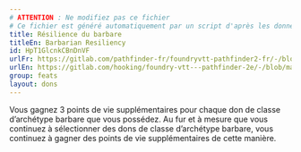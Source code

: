 ```yaml
---
# ATTENTION : Ne modifiez pas ce fichier
# Ce fichier est généré automatiquement par un script d'après les données du module Foundry VTT officiel et de sa traduction
title: Résilience du barbare
titleEn: Barbarian Resiliency
id: HpT1GlcnkCBnDnVF
urlFr: https://gitlab.com/pathfinder-fr/foundryvtt-pathfinder2-fr/-/blob/master/data/feats/HpT1GlcnkCBnDnVF.htm
urlEn: https://gitlab.com/hooking/foundry-vtt---pathfinder-2e/-/blob/master/packs/data/feats.db/barbarian-resiliency.json
group: feats
layout: dons
---
```

Vous gagnez 3 points de vie supplémentaires pour chaque don de classe d’archétype barbare que vous possédez. Au fur et à mesure que vous continuez à sélectionner des dons de classe d’archétype barbare, vous continuez à gagner des points de vie supplémentaires de cette manière.


